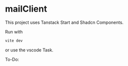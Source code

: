 # mailClient

This project uses Tanstack Start and Shadcn Components.

Run with
```bash
vite dev
```
or use the vscode Task.

To-Do:
